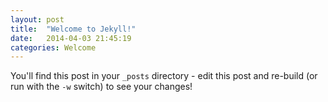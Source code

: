 ```yaml
---
layout: post
title:  "Welcome to Jekyll!"
date:   2014-04-03 21:45:19
categories: Welcome
---
```


You'll find this post in your `_posts` directory - edit this post and re-build (or run with the `-w` switch) to see your changes!


